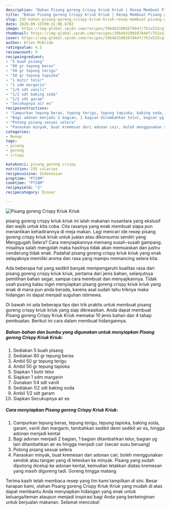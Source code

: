 ```yaml
---
description: "Bahan Pisang goreng Crispy Kriuk Kriuk | Resep Membuat Pisang goreng Crispy Kriuk Kriuk Yang Paling Enak"
title: "Bahan Pisang goreng Crispy Kriuk Kriuk | Resep Membuat Pisang goreng Crispy Kriuk Kriuk Yang Paling Enak"
slug: 335-bahan-pisang-goreng-crispy-kriuk-kriuk-resep-membuat-pisang-goreng-crispy-kriuk-kriuk-yang-paling-enak
date: 2020-09-15T09:31:06.670Z
image: https://img-global.cpcdn.com/recipes/39b4b3100167844f/751x532cq70/pisang-goreng-crispy-kriuk-kriuk-foto-resep-utama.jpg
thumbnail: https://img-global.cpcdn.com/recipes/39b4b3100167844f/751x532cq70/pisang-goreng-crispy-kriuk-kriuk-foto-resep-utama.jpg
cover: https://img-global.cpcdn.com/recipes/39b4b3100167844f/751x532cq70/pisang-goreng-crispy-kriuk-kriuk-foto-resep-utama.jpg
author: Allen McBride
ratingvalue: 4.5
reviewcount: 9
recipeingredient:
- "5 buah pisang"
- "80 gr tepung beras"
- "50 gr tepung terigu"
- "50 gr tepung tapioka"
- "1 butir telur"
- "1 sdm margarin"
- "1/4 sdt vanili"
- "1/2 sdt baking soda"
- "1/2 sdt garam"
- "Secukupnya air es"
recipeinstructions:
- "Campurkan tepung beras, tepung terigu, tepung tapioka, baking soda, garam, vanili dan margarin, tambahkan sedikit demi sedikit air es, hingga adonan menjadi kental"
- "Bagi adonan menjadi 2 bagian, 1 bagian ditambahkan telur, bagian yg lain ditambahkan air es hingga menjadi cair (secair susu beruang)"
- "Potong pisang sesuai selera"
- "Panaskan minyak, buat kremesan dari adonan cair, boleh menggunakan sendok atau tangan yang di teteskan ke minyak. Pisang yang sudah dipotong dicelup ke adonan kental, kemudian letakkan diatas kremesan yang masih digoreng tadi. Goreng hingga matang"
categories:
- Resep
tags:
- pisang
- goreng
- crispy

katakunci: pisang goreng crispy 
nutrition: 235 calories
recipecuisine: Indonesian
preptime: "PT29M"
cooktime: "PT38M"
recipeyield: "3"
recipecategory: Dinner

---
```



![Pisang goreng Crispy Kriuk Kriuk](https://img-global.cpcdn.com/recipes/39b4b3100167844f/751x532cq70/pisang-goreng-crispy-kriuk-kriuk-foto-resep-utama.jpg)


pisang goreng crispy kriuk kriuk ini ialah makanan nusantara yang ekslusif dan wajib untuk kita coba. Cita rasanya yang enak membuat siapa pun menantikan kehadirannya di meja makan.
Lagi mencari ide resep pisang goreng crispy kriuk kriuk untuk jualan atau dikonsumsi sendiri yang Menggugah Selera? Cara menyiapkannya memang susah-susah gampang. misalnya salah mengolah maka hasilnya tidak akan memuaskan dan justru cenderung tidak enak. Padahal pisang goreng crispy kriuk kriuk yang enak selayaknya memiliki aroma dan rasa yang mampu memancing selera kita.

Ada beberapa hal yang sedikit banyak mempengaruhi kualitas rasa dari pisang goreng crispy kriuk kriuk, pertama dari jenis bahan, selanjutnya pemilihan bahan segar, sampai cara membuat dan menyajikannya. Tidak usah pusing kalau ingin menyiapkan pisang goreng crispy kriuk kriuk yang enak di mana pun anda berada, karena asal sudah tahu triknya maka hidangan ini dapat menjadi suguhan istimewa.




Di bawah ini ada beberapa tips dan trik praktis untuk membuat pisang goreng crispy kriuk kriuk yang siap dikreasikan. Anda dapat membuat Pisang goreng Crispy Kriuk Kriuk memakai 10 jenis bahan dan 4 tahap pembuatan. Berikut ini cara dalam membuat hidangannya.

<!--inarticleads1-->

##### Bahan-bahan dan bumbu yang digunakan untuk menyiapkan Pisang goreng Crispy Kriuk Kriuk:

1. Sediakan 5 buah pisang
1. Sediakan 80 gr tepung beras
1. Ambil 50 gr tepung terigu
1. Ambil 50 gr tepung tapioka
1. Siapkan 1 butir telur
1. Siapkan 1 sdm margarin
1. Gunakan 1/4 sdt vanili
1. Sediakan 1/2 sdt baking soda
1. Ambil 1/2 sdt garam
1. Siapkan Secukupnya air es




<!--inarticleads2-->

##### Cara menyiapkan Pisang goreng Crispy Kriuk Kriuk:

1. Campurkan tepung beras, tepung terigu, tepung tapioka, baking soda, garam, vanili dan margarin, tambahkan sedikit demi sedikit air es, hingga adonan menjadi kental
1. Bagi adonan menjadi 2 bagian, 1 bagian ditambahkan telur, bagian yg lain ditambahkan air es hingga menjadi cair (secair susu beruang)
1. Potong pisang sesuai selera
1. Panaskan minyak, buat kremesan dari adonan cair, boleh menggunakan sendok atau tangan yang di teteskan ke minyak. Pisang yang sudah dipotong dicelup ke adonan kental, kemudian letakkan diatas kremesan yang masih digoreng tadi. Goreng hingga matang




Terima kasih telah membaca resep yang tim kami tampilkan di sini. Besar harapan kami, olahan Pisang goreng Crispy Kriuk Kriuk yang mudah di atas dapat membantu Anda menyiapkan hidangan yang enak untuk keluarga/teman ataupun menjadi inspirasi bagi Anda yang berkeinginan untuk berjualan makanan. Selamat mencoba!
